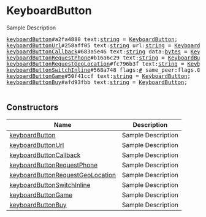 # KeyboardButton

Sample Description

<pre>
<a href="../constructor/keyboardButton">keyboardButton</a>#a2fa4880 text:<a href="../type/string.md">string</a> = <a href="../type/KeyboardButton.md">KeyboardButton</a>;
<a href="../constructor/keyboardButtonUrl">keyboardButtonUrl</a>#258aff05 text:<a href="../type/string.md">string</a> url:<a href="../type/string.md">string</a> = <a href="../type/KeyboardButton.md">KeyboardButton</a>;
<a href="../constructor/keyboardButtonCallback">keyboardButtonCallback</a>#683a5e46 text:<a href="../type/string.md">string</a> data:<a href="../type/bytes.md">bytes</a> = <a href="../type/KeyboardButton.md">KeyboardButton</a>;
<a href="../constructor/keyboardButtonRequestPhone">keyboardButtonRequestPhone</a>#b16a6c29 text:<a href="../type/string.md">string</a> = <a href="../type/KeyboardButton.md">KeyboardButton</a>;
<a href="../constructor/keyboardButtonRequestGeoLocation">keyboardButtonRequestGeoLocation</a>#fc796b3f text:<a href="../type/string.md">string</a> = <a href="../type/KeyboardButton.md">KeyboardButton</a>;
<a href="../constructor/keyboardButtonSwitchInline">keyboardButtonSwitchInline</a>#568a748 flags:<a href="../type/#.md">#</a> same_peer:flags.0?<a href="../type/true.md">true</a> text:<a href="../type/string.md">string</a> query:<a href="../type/string.md">string</a> = <a href="../type/KeyboardButton.md">KeyboardButton</a>;
<a href="../constructor/keyboardButtonGame">keyboardButtonGame</a>#50f41ccf text:<a href="../type/string.md">string</a> = <a href="../type/KeyboardButton.md">KeyboardButton</a>;
<a href="../constructor/keyboardButtonBuy">keyboardButtonBuy</a>#afd93fbb text:<a href="../type/string.md">string</a> = <a href="../type/KeyboardButton.md">KeyboardButton</a>;

</pre>

## Constructors

| Name | Description |
|------|-------------|
| [keyboardButton](../constructor/keyboardButton.md) | Sample Description |
| [keyboardButtonUrl](../constructor/keyboardButtonUrl.md) | Sample Description |
| [keyboardButtonCallback](../constructor/keyboardButtonCallback.md) | Sample Description |
| [keyboardButtonRequestPhone](../constructor/keyboardButtonRequestPhone.md) | Sample Description |
| [keyboardButtonRequestGeoLocation](../constructor/keyboardButtonRequestGeoLocation.md) | Sample Description |
| [keyboardButtonSwitchInline](../constructor/keyboardButtonSwitchInline.md) | Sample Description |
| [keyboardButtonGame](../constructor/keyboardButtonGame.md) | Sample Description |
| [keyboardButtonBuy](../constructor/keyboardButtonBuy.md) | Sample Description |

